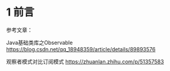 # 1 前言

参考文章：

Java基础类库之Observable   https://blog.csdn.net/qq_18948359/article/details/89893576

观察者模式对比订阅模式   https://zhuanlan.zhihu.com/p/51357583


